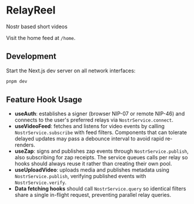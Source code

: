 # RelayReel
Nostr based short videos

Visit the home feed at `/home`.

## Development
Start the Next.js dev server on all network interfaces:

```bash
pnpm dev
```

## Feature Hook Usage
- **useAuth**: establishes a signer (browser NIP-07 or remote NIP-46) and connects to the user's preferred relays via `NostrService.connect`.
- **useVideoFeed**: fetches and listens for video events by calling `NostrService.subscribe` with feed filters. Components that can tolerate delayed updates may pass a debounce interval to avoid rapid re-renders.
- **useZap**: signs and publishes zap events through `NostrService.publish`, also subscribing for zap receipts. The service queues calls per relay so hooks should always reuse it rather than creating their own pool.
- **useUploadVideo**: uploads media and publishes metadata using `NostrService.publish`, verifying published events with `NostrService.verify`.
- **Data fetching hooks** should call `NostrService.query` so identical filters share a single in-flight request, preventing parallel relay queries.
